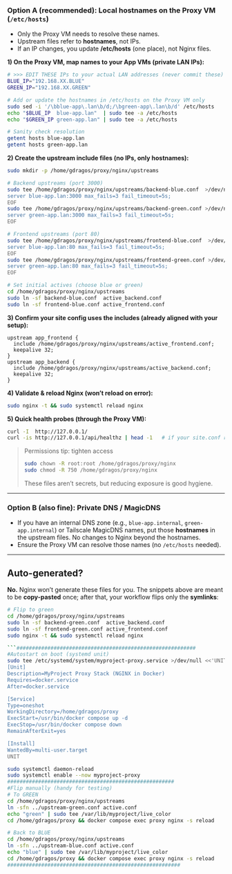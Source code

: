 
### Option A (recommended): Local hostnames on the Proxy VM (`/etc/hosts`)

* Only the Proxy VM needs to resolve these names.
* Upstream files refer to **hostnames**, not IPs.
* If an IP changes, you update **/etc/hosts** (one place), not Nginx files.

**1) On the Proxy VM, map names to your App VMs (private LAN IPs):**

```bash
# >>> EDIT THESE IPs to your actual LAN addresses (never commit these) <<<
BLUE_IP="192.168.XX.BLUE"
GREEN_IP="192.168.XX.GREEN"

# Add or update the hostnames in /etc/hosts on the Proxy VM only
sudo sed -i '/\bblue-app\.lan\b/d;/\bgreen-app\.lan\b/d' /etc/hosts
echo "$BLUE_IP  blue-app.lan"  | sudo tee -a /etc/hosts
echo "$GREEN_IP green-app.lan" | sudo tee -a /etc/hosts

# Sanity check resolution
getent hosts blue-app.lan
getent hosts green-app.lan
```

**2) Create the upstream include files (no IPs, only hostnames):**

```bash
sudo mkdir -p /home/gdragos/proxy/nginx/upstreams

# Backend upstreams (port 3000)
sudo tee /home/gdragos/proxy/nginx/upstreams/backend-blue.conf  >/dev/null <<'EOF'
server blue-app.lan:3000 max_fails=3 fail_timeout=5s;
EOF
sudo tee /home/gdragos/proxy/nginx/upstreams/backend-green.conf >/dev/null <<'EOF'
server green-app.lan:3000 max_fails=3 fail_timeout=5s;
EOF

# Frontend upstreams (port 80)
sudo tee /home/gdragos/proxy/nginx/upstreams/frontend-blue.conf  >/dev/null <<'EOF'
server blue-app.lan:80 max_fails=3 fail_timeout=5s;
EOF
sudo tee /home/gdragos/proxy/nginx/upstreams/frontend-green.conf >/dev/null <<'EOF'
server green-app.lan:80 max_fails=3 fail_timeout=5s;
EOF

# Set initial actives (choose blue or green)
cd /home/gdragos/proxy/nginx/upstreams
sudo ln -sf backend-blue.conf  active_backend.conf
sudo ln -sf frontend-blue.conf active_frontend.conf
```

**3) Confirm your site config uses the includes (already aligned with your setup):**

```nginx
upstream app_frontend {
  include /home/gdragos/proxy/nginx/upstreams/active_frontend.conf;
  keepalive 32;
}
upstream app_backend {
  include /home/gdragos/proxy/nginx/upstreams/active_backend.conf;
  keepalive 32;
}
```

**4) Validate & reload Nginx (won’t reload on error):**

```bash
sudo nginx -t && sudo systemctl reload nginx
```

**5) Quick health probes (through the Proxy VM):**

```bash
curl -I  http://127.0.0.1/
curl -is http://127.0.0.1/api/healthz | head -1   # if your site.conf routes /api to backend
```

> Permissions tip: tighten access
>
> ```bash
> sudo chown -R root:root /home/gdragos/proxy/nginx
> sudo chmod -R 750 /home/gdragos/proxy/nginx
> ```
>
> These files aren’t secrets, but reducing exposure is good hygiene.

---

### Option B (also fine): Private DNS / MagicDNS

* If you have an internal DNS zone (e.g., `blue-app.internal`, `green-app.internal`) or Tailscale MagicDNS names, put those **hostnames** in the upstream files. No changes to Nginx beyond the hostnames.
* Ensure the Proxy VM can resolve those names (no `/etc/hosts` needed).

---

## Auto-generated?

**No.** Nginx won’t generate these files for you. The snippets above are meant to be **copy-pasted** once; after that, your workflow flips only the **symlinks**:

```bash
# Flip to green
cd /home/gdragos/proxy/nginx/upstreams
sudo ln -sf backend-green.conf  active_backend.conf
sudo ln -sf frontend-green.conf active_frontend.conf
sudo nginx -t && sudo systemctl reload nginx

```##########################################################
#Autostart on boot (systemd unit)
sudo tee /etc/systemd/system/myproject-proxy.service >/dev/null <<'UNIT'
[Unit]
Description=MyProject Proxy Stack (NGINX in Docker)
Requires=docker.service
After=docker.service

[Service]
Type=oneshot
WorkingDirectory=/home/gdragos/proxy
ExecStart=/usr/bin/docker compose up -d
ExecStop=/usr/bin/docker compose down
RemainAfterExit=yes

[Install]
WantedBy=multi-user.target
UNIT

sudo systemctl daemon-reload
sudo systemctl enable --now myproject-proxy
######################################################
#Flip manually (handy for testing)
# To GREEN
cd /home/gdragos/proxy/nginx/upstreams
ln -sfn ../upstream-green.conf active.conf
echo "green" | sudo tee /var/lib/myproject/live_color
cd /home/gdragos/proxy && docker compose exec proxy nginx -s reload

# Back to BLUE
cd /home/gdragos/proxy/nginx/upstreams
ln -sfn ../upstream-blue.conf active.conf
echo "blue" | sudo tee /var/lib/myproject/live_color
cd /home/gdragos/proxy && docker compose exec proxy nginx -s reload
########################################################
